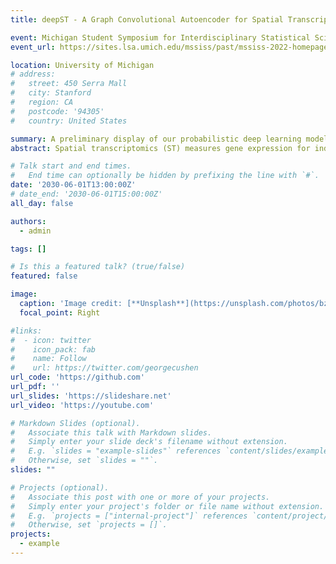 ```yaml
---
title: deepST - A Graph Convolutional Autoencoder for Spatial Transcriptomics

event: Michigan Student Symposium for Interdisciplinary Statistical Sciences (MSSISS 2022)
event_url: https://sites.lsa.umich.edu/mssiss/past/mssiss-2022-homepage/

location: University of Michigan
# address:
#   street: 450 Serra Mall
#   city: Stanford
#   region: CA
#   postcode: '94305'
#   country: United States

summary: A preliminary display of our probabilistic deep learning model for spatial transcriptomics data.
abstract: Spatial transcriptomics (ST) measures gene expression for individual cells and pairs these measurements with the positions of cells within a tissue sample. This opens the door for statistical methods to explore how neighboring cells interact.  The statistical structure of these interactions can be investigated by posing prediction problems. For example, we can see which subsets of genes in neighboring cells are most predictive of gene expression in target cells.  We can infer conditional independence structures by comparing prediction accuracy obtained from different subsets.   Existing methods pursuing this vision use fixed-dimensional summaries of the attributes of neighboring cells, ignoring the number of neighbors and the interactions among them.  We here propose deepST, a denoising graph convolutional autoencoder that accounts for these subtleties.  For a large MERFISH hypothalamus dataset, deepST imputes missing expression levels for response genes more accurately than other state-of-the-art methods including gradient boosting, attaining a 8.7\% reduction in absolute error.  We also find that gradient boosting itself outperforms existing methods in this domain such as ``Mixture of Experts for Spatial Signaling genes Identification'', attaining a 7.2\% reduction in absolute error.  This error reduction is critical because we are using differences in predictive accuracy to uncover biological structure, and these differences in prediction accuracy due to biological causes are often on the order of 1\%.

# Talk start and end times.
#   End time can optionally be hidden by prefixing the line with `#`.
date: '2030-06-01T13:00:00Z'
# date_end: '2030-06-01T15:00:00Z'
all_day: false

authors:
  - admin

tags: []

# Is this a featured talk? (true/false)
featured: false

image:
  caption: 'Image credit: [**Unsplash**](https://unsplash.com/photos/bzdhc5b3Bxs)'
  focal_point: Right

#links:
#  - icon: twitter
#    icon_pack: fab
#    name: Follow
#    url: https://twitter.com/georgecushen
url_code: 'https://github.com'
url_pdf: ''
url_slides: 'https://slideshare.net'
url_video: 'https://youtube.com'

# Markdown Slides (optional).
#   Associate this talk with Markdown slides.
#   Simply enter your slide deck's filename without extension.
#   E.g. `slides = "example-slides"` references `content/slides/example-slides.md`.
#   Otherwise, set `slides = ""`.
slides: ""

# Projects (optional).
#   Associate this post with one or more of your projects.
#   Simply enter your project's folder or file name without extension.
#   E.g. `projects = ["internal-project"]` references `content/project/deep-learning/index.md`.
#   Otherwise, set `projects = []`.
projects:
  - example
---
```

